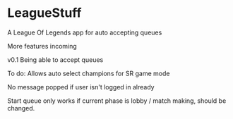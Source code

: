 # LeagueStuff
A League Of Legends app for auto accepting queues

More features incoming

v0.1 Being able to accept queues 

To do:
Allows auto select champions for SR game mode 

No message popped if user isn't logged in already 

Start queue only works if current phase is lobby / match making, should be changed. 

